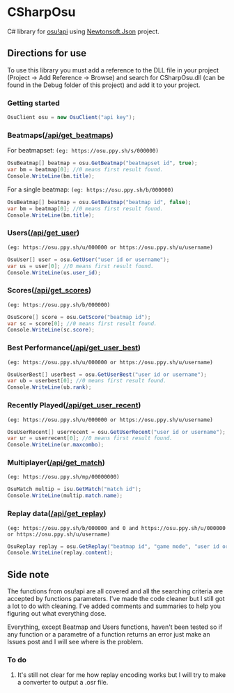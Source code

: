 # CSharpOsu
C# library for [osu!api](https://github.com/ppy/osu-api/wiki)
using [Newtonsoft.Json](https://github.com/JamesNK/Newtonsoft.Json)
project.

## Directions for use
To use this library you must add a reference to the DLL file in your project (Project -> Add Reference -> Browse) and search for CSharpOsu.dll (can be found in the Debug folder of this project) and add it to your project.

### Getting started
```c#
OsuClient osu = new OsuClient("api key");
```

### Beatmaps([/api/get_beatmaps](https://github.com/ppy/osu-api/wiki#apiget_beatmaps))
For beatmapset: `(eg: https://osu.ppy.sh/s/000000)`
``` c#
OsuBeatmap[] beatmap = osu.GetBeatmap("beatmapset id", true);
var bm = beatmap[0]; //0 means first result found.
Console.WriteLine(bm.title);
```
For a single beatmap: `(eg: https://osu.ppy.sh/b/000000)`
``` c#
OsuBeatmap[] beatmap = osu.GetBeatmap("beatmap id", false);
var bm = beatmap[0]; //0 means first result found.
Console.WriteLine(bm.title);
```

### Users([/api/get_user](https://github.com/ppy/osu-api/wiki#apiget_user))
`(eg: https://osu.ppy.sh/u/000000 or https://osu.ppy.sh/u/username)`
```c#
OsuUser[] user = osu.GetUser("user id or username");
var us = user[0]; //0 means first result found.
Console.WriteLine(us.user_id);
```

### Scores([/api/get_scores](https://github.com/ppy/osu-api/wiki#apiget_scores))
`(eg: https://osu.ppy.sh/b/000000)`
```c#
OsuScore[] score = osu.GetScore("beatmap id");
var sc = score[0]; //0 means first result found.
Console.WriteLine(sc.score);
```
### Best Performance([/api/get_user_best](https://github.com/ppy/osu-api/wiki#apiget_user_best))
`(eg: https://osu.ppy.sh/u/000000 or https://osu.ppy.sh/u/username)`
```c#
OsuUserBest[] userbest = osu.GetUserBest("user id or username");
var ub = userbest[0]; //0 means first result found.
Console.WriteLine(ub.rank);
```
### Recently Played([/api/get_user_recent](https://github.com/ppy/osu-api/wiki#apiget_user_recent))
`(eg: https://osu.ppy.sh/u/000000 or https://osu.ppy.sh/u/username)`
```c#
OsuUserRecent[] userrecent = osu.GetUserRecent("user id or username");
var ur = userrecent[0]; //0 means first result found.
Console.WriteLine(ur.maxcombo);
```
### Multiplayer([/api/get_match](https://github.com/ppy/osu-api/wiki#apiget_match))
`(eg: https://osu.ppy.sh/mp/00000000)`
```c#
OsuMatch multip = isu.GetMatch("match id");
Console.WriteLine(multip.match.name);
```
### Replay data([/api/get_replay](https://github.com/ppy/osu-api/wiki#apiget_replay))
`(eg: https://osu.ppy.sh/b/000000 and 0 and https://osu.ppy.sh/u/000000 or https://osu.ppy.sh/u/username)`
```c#
OsuReplay replay = osu.GetReplay("beatmap id", "game mode", "user id or username");
Console.WriteLine(replay.content);
```

## Side note
The functions from osu!api are all covered and all the searching criteria are accepted by functions parameters. I've made the code cleaner but I still got a lot to do with cleaning. I've added comments and summaries to help you figuring out what everything dose.

Everything, except Beatmap and Users functions, haven't been tested so if any function or a parametre of a function returns an error just make an Issues post and I will see where is the problem.

### To do
1. It's still not clear for me how replay encoding works but I will try to make a converter to output a .osr file.

